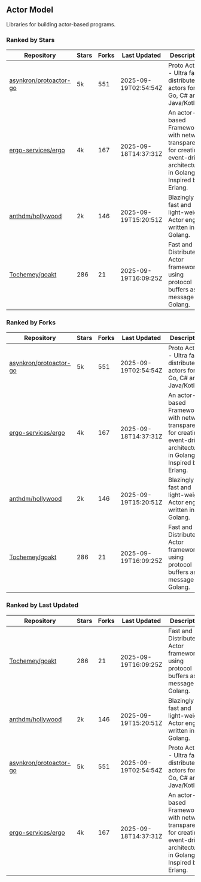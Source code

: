 ## Actor Model

Libraries for building actor-based programs.

### Ranked by Stars

| Repository | Stars | Forks | Last Updated | Description | 
|------------|-------|-------|--------------|-------------|
| [asynkron/protoactor-go](https://github.com/asynkron/protoactor-go) | 5k | 551 | 2025-09-19T02:54:54Z |  Proto Actor - Ultra fast distributed actors for Go, C# and Java/Kotlin. |
| [ergo-services/ergo](https://github.com/ergo-services/ergo) | 4k | 167 | 2025-09-18T14:37:31Z |  An actor-based Framework with network transparency for creating event-driven architecture in Golang. Inspired by Erlang. |
| [anthdm/hollywood](https://github.com/anthdm/hollywood) | 2k | 146 | 2025-09-19T15:20:51Z |  Blazingly fast and light-weight Actor engine written in Golang. |
| [Tochemey/goakt](https://github.com/Tochemey/goakt) | 286 | 21 | 2025-09-19T16:09:25Z |  Fast and Distributed Actor framework using protocol buffers as message for Golang. |

### Ranked by Forks

| Repository | Stars | Forks | Last Updated | Description | 
|------------|-------|-------|--------------|-------------|
| [asynkron/protoactor-go](https://github.com/asynkron/protoactor-go) | 5k | 551 | 2025-09-19T02:54:54Z |  Proto Actor - Ultra fast distributed actors for Go, C# and Java/Kotlin. |
| [ergo-services/ergo](https://github.com/ergo-services/ergo) | 4k | 167 | 2025-09-18T14:37:31Z |  An actor-based Framework with network transparency for creating event-driven architecture in Golang. Inspired by Erlang. |
| [anthdm/hollywood](https://github.com/anthdm/hollywood) | 2k | 146 | 2025-09-19T15:20:51Z |  Blazingly fast and light-weight Actor engine written in Golang. |
| [Tochemey/goakt](https://github.com/Tochemey/goakt) | 286 | 21 | 2025-09-19T16:09:25Z |  Fast and Distributed Actor framework using protocol buffers as message for Golang. |

### Ranked by Last Updated

| Repository | Stars | Forks | Last Updated | Description | 
|------------|-------|-------|--------------|-------------|
| [Tochemey/goakt](https://github.com/Tochemey/goakt) | 286 | 21 | 2025-09-19T16:09:25Z |  Fast and Distributed Actor framework using protocol buffers as message for Golang. |
| [anthdm/hollywood](https://github.com/anthdm/hollywood) | 2k | 146 | 2025-09-19T15:20:51Z |  Blazingly fast and light-weight Actor engine written in Golang. |
| [asynkron/protoactor-go](https://github.com/asynkron/protoactor-go) | 5k | 551 | 2025-09-19T02:54:54Z |  Proto Actor - Ultra fast distributed actors for Go, C# and Java/Kotlin. |
| [ergo-services/ergo](https://github.com/ergo-services/ergo) | 4k | 167 | 2025-09-18T14:37:31Z |  An actor-based Framework with network transparency for creating event-driven architecture in Golang. Inspired by Erlang. |

